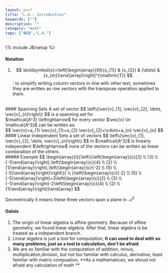 ```yaml
---
layout: post
title: "L.A.: Introduction"
keywords: [""]
description: ""
category: "math"
tags: ["構造","L.A."]
---
```

{% include JB/setup %}

#### Notation
1. $$
\boldsymbol{x}=\left[\begin{array}{llll}{x_{1}} & {x_{2}} & {\dots} &
{x_{m}}\end{array}\right]^{\mathrm{T}}
$$: to simplify writing column vectors in-line with other text, sometimes they
are written as row vectors with the transpose operation applied to them.


<br />
#### Spanning Sets
A set of vector $$
\left\{\vec{v}_{1}, \vec{v}_{2}, \dots, \vec{v}_{n}\right\}
$$ is a spanning set for <br />
$\mathcal{A^3} \leftrightarrow$ for every vector $\vec{v} \in \mathcal{A^3}$ 
can be written as: <br />
$$
\vec{v}=a_{1} \vec{v}_{1}+a_{2} \vec{v}_{2}+\cdots+a_{n} \vec{v}_{n}
$$


<br />
#### Linear Independent Sets
a set of vectors 
$$
\left\{\vec{v}_{1}, \vec{v}_{2}, \dots, \vec{v}_{n}\right\}
$$
in $\mathcal{A^3}$ is linearly independent
$\leftrightarrow$ none of the vectors can be written as linear combination of
the others.



<br />
##### Example
$$
\begin{array}{l}{\left\{\left(\begin{array}{c}{2} \\ {3} \\
{-1}\end{array}\right),\left(\begin{array}{c}{4} \\ {2} \\
{1}\end{array}\right),\left(\begin{array}{c}{-2} \\ {5} \\
{-5}\end{array}\right)\right\}} \\ {\left(\begin{array}{c}{-2} \\ {5} \\
{-5}\end{array}\right)=3\left(\begin{array}{c}{2} \\ {3} \\
{-1}\end{array}\right)-2\left(\begin{array}{c}{4} \\ {2} \\
{1}\end{array}\right)}\end{array}
$$

Geometrically it means these three vectors span a plane in $\mathcal{A^3}$


#### Galois
1. The origin of linear algebra is affine geometry. Because of affine geometry,
   we found linear algebra. After that, linear algebra is be treated as a
   independent branch.
2. Linear algebra is just a tool for computation, **It can used to deal with so
   many problems, just as a tool to calculation, don't be afraid**.
3. We are so familiar with the computation of addition, minus,
   multiplication,division, but not too familiar with calculus, derivative,
   least familiar with matrix compuation. **As a mathematican, we shoud not
   afraid any calculation of math **
